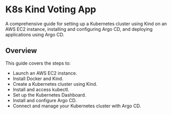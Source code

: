 # K8s Kind Voting App

A comprehensive guide for setting up a Kubernetes cluster using Kind on an AWS EC2 instance, installing and configuring Argo CD, and deploying applications using Argo CD.

## Overview

This guide covers the steps to:
- Launch an AWS EC2 instance.
- Install Docker and Kind.
- Create a Kubernetes cluster using Kind.
- Install and access kubectl.
- Set up the Kubernetes Dashboard.
- Install and configure Argo CD.
- Connect and manage your Kubernetes cluster with Argo CD.






